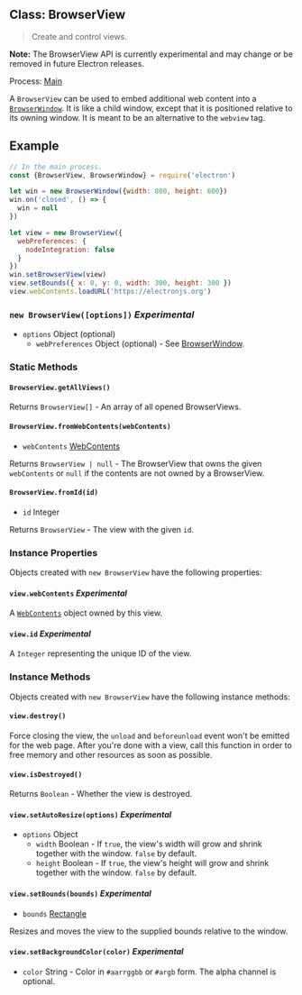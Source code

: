 ## Class: BrowserView

> Create and control views.

**Note:** The BrowserView API is currently experimental and may change or be
removed in future Electron releases.

Process: [Main](../glossary.md#main-process)

A `BrowserView` can be used to embed additional web content into a
[`BrowserWindow`](browser-window.md). It is like a child window, except that it is positioned
relative to its owning window. It is meant to be an alternative to the
`webview` tag.

## Example

```javascript
// In the main process.
const {BrowserView, BrowserWindow} = require('electron')

let win = new BrowserWindow({width: 800, height: 600})
win.on('closed', () => {
  win = null
})

let view = new BrowserView({
  webPreferences: {
    nodeIntegration: false
  }
})
win.setBrowserView(view)
view.setBounds({ x: 0, y: 0, width: 300, height: 300 })
view.webContents.loadURL('https://electronjs.org')
```

### `new BrowserView([options])` _Experimental_

* `options` Object (optional)
  * `webPreferences` Object (optional) - See [BrowserWindow](browser-window.md).

### Static Methods

#### `BrowserView.getAllViews()`

Returns `BrowserView[]` - An array of all opened BrowserViews.

#### `BrowserView.fromWebContents(webContents)`

* `webContents` [WebContents](web-contents.md)

Returns `BrowserView | null` - The BrowserView that owns the given `webContents`
or `null` if the contents are not owned by a BrowserView.

#### `BrowserView.fromId(id)`

* `id` Integer

Returns `BrowserView` - The view with the given `id`.

### Instance Properties

Objects created with `new BrowserView` have the following properties:

#### `view.webContents` _Experimental_

A [`WebContents`](web-contents.md) object owned by this view.

#### `view.id` _Experimental_

A `Integer` representing the unique ID of the view.

### Instance Methods

Objects created with `new BrowserView` have the following instance methods:

#### `view.destroy()`

Force closing the view, the `unload` and `beforeunload` event won't be emitted
for the web page. After you're done with a view, call this function in order
to free memory and other resources as soon as possible.

#### `view.isDestroyed()`

Returns `Boolean` - Whether the view is destroyed.

#### `view.setAutoResize(options)` _Experimental_

* `options` Object
  * `width` Boolean - If `true`, the view's width will grow and shrink together
    with the window. `false` by default.
  * `height` Boolean - If `true`, the view's height will grow and shrink
    together with the window. `false` by default.

#### `view.setBounds(bounds)` _Experimental_

* `bounds` [Rectangle](structures/rectangle.md)

Resizes and moves the view to the supplied bounds relative to the window.

#### `view.setBackgroundColor(color)` _Experimental_

* `color` String - Color in `#aarrggbb` or `#argb` form. The alpha channel is
  optional.
